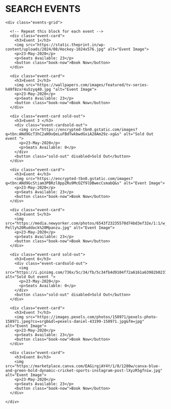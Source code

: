 <!DOCTYPE html>
<html lang="en">
<head>
  <meta charset="UTF-8">
  <title>Search Events</title>
  <link rel="stylesheet" href="style.css">
</head>
<body>

  <div class="container">
    <h1 class="search-title">SEARCH EVENTS</h1>

    <div class="events-grid">
      
      <!-- Repeat this block for each event -->
      <div class="event-card">
        <h3>Event 1</h3>
        <img src="https://static.theprint.in/wp-content/uploads/2024/08/Hockey-1024x576.jpg" alt="Event Image">
        <p>23-May-2020</p>
        <p>Seats Available: 23</p>
        <button class="book-now">Book Now</button>
      </div>

      <div class="event-card">
        <h3>Event 2</h3>
        <img src="https://wallpapers.com/images/featured/tv-series-h49f8zxr4u5zyq40.jpg "alt="Event Image">
        <p>23-May-2020</p>
        <p>Seats Available: 23</p>
        <button class="book-now">Book Now</button>
      </div>

      <div class="event-card sold-out">
        <h3>Event 3 </h3>
        <div class="event-cardsold-out">
          <img src="https://encrypted-tbn0.gstatic.com/images?q=tbn:ANd9GcT3hC2aN9xQeLuFBdTwkbwdGxiA28Am29z-xg&s" alt="Sold Out event ">
          <p>23-May-2020</p>
          <p>Seats Available: 0</p>
        </div> 
        <button class="sold-out" disabled>Sold Out</button>
      </div>

      <div class="event-card">
        <h3>Event 4</h3>
        <img src="https://encrypted-tbn0.gstatic.com/images?q=tbn:ANd9GcStiam3PBRzl8ppZRu9McOZf9lDBwecCsmabQ&s" alt="Event Image">
        <p>23-May-2020</p>
        <p>Seats Available: 23</p>
        <button class="book-now">Book Now</button>
      </div>

      <div class="event-card">
        <h3>Event 5</h3>
        <img src="https://media.newyorker.com/photos/6543f23235570d74bd3ef32e/1:1/w_1706,h_1706,c_limit/Akam-Pelly%20Ruddock%20Mpanzu.jpg" alt="Event Image">
        <p>23-May-2020</p>
        <p>Seats Available: 23</p>
        <button class="book-now">Book Now</button>
      </div>

      <div class="event-card sold-out">
        <h3>Event 6</h3>
        <div class="event-cardsold-out">
          <img src="https://i.pinimg.com/736x/5c/34/fb/5c34fb4d9104f72a6161a63982b0237f.jpg" alt="Sold Out event ">
          <p>23-May-2020</p>
          <p>Seats Available: 0</p>
        </div> 
        <button class="sold-out" disabled>Sold Out</button>
      </div>

      <div class="event-card">
        <h3>Event 7</h3>
        <img src="https://images.pexels.com/photos/158971/pexels-photo-158971.jpeg?cs=srgb&dl=pexels-daniel-43199-158971.jpg&fm=jpg" alt="Event Image">
        <p>23-May-2020</p>
        <p>Seats Available: 23</p>
        <button class="book-now">Book Now</button>
      </div>

      <div class="event-card">
        <h3>Event 8</h3>
        <img src="https://marketplace.canva.com/EAGirgjAY4Y/1/0/1280w/canva-blue-and-green-bold-dynamic-cricket-sports-instagram-post-lXyzR5gfniw.jpg" alt="Event Image">
        <p>23-May-2020</p>
        <p>Seats Available: 23</p>
        <button class="book-now">Book Now</button>
      </div>

    </div>
  </div>

</body>
</html>

